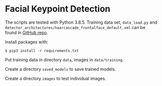 # Facial Keypoint Detection

The scripts are tested with Python 3.8.5. Training data set, `data_load.py` and `detector_architectures/haarcascade_frontalface_default.xml` can be found in [GitHub repo](https://github.com/udacity/P1_Facial_Keypoints).

Install packages with:

```console
$ pip3 install -r requirements.txt
```

Put training data in directory `data`, images in `data/training`.

Create a directory `saved_models` to save trained models.

Create a directory `images` to test individual images.
